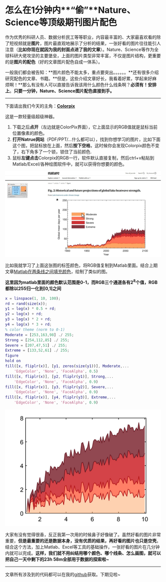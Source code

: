 # 怎么在1分钟内**“偷”**Nature、Science等顶级期刊图片配色

​        作为优秀的科研人员、数据分析民工等等职业，内容最丰富的、大家最喜欢看的除了短视频就是**图片**，图片最直观地展示了分析的结果，一张好看的图片往往能引人注意（**比如你现在就因为我的封面点进了我的文章**）。Nature、Science等作为全球科研大佬攻坚的主要堡垒，上面的图片类型非常丰富，不仅是图片结构，更重要的是**图片的配色**（好的文章图片配色自成一体系）。

​        一般我们都会被告知：**图片颜色不能太多，重点要突出。。。。。。**还有很多介绍研究配色的文章、书籍。**但是，这些介绍文章好长，我看着好累，学起来好麻烦啊！**那么有没有人可以直接告诉我该用什么颜色什么线条啊？**必须有！安排上**。**只要一分钟，Nature、Science图片配色直接到手。**

---

下面请出我们今天的主角：[**Colorpix**](https://colorpix.en.softonic.com/)

这是一款轻量级超级神器。

1. 下载之后**点开**（左边就是ColorPix界面），它上面显示的RGB值就是鼠标当前位置像素的颜色。
2. **打开Natrue网站**（PDF/PPT/...什么都可以），找到你想学习的图片，比如下面这个图，把鼠标放在上面，然后**按下空格**，这时候你会发现Colorpix颜色不变了，右下角多了一个锁，锁住了当前颜色.
3. 鼠标**左键点击**Colorpix的RGB一行，软件默认直接复制，然后ctrl+v粘贴到Matlab/Excel/各种绘图软件中，就可以获得你想要的颜色。

![website_choose_addMouse](website_choose_addMouse.jpg)

比如我就学习了上面这张图的标签颜色，将RGB值复制到Matlab里面。结合上期文章[Matlab在两条线之间填充颜色](https://zhuanlan.zhihu.com/p/369887837)，绘制了类似的图。

**这里因为matlab里面的颜色默认范围是0-1，而RGB三个通道各有$2^8$个值，RGB都除以255归一化到[0,1]之间**

```matlab
x = linspace(1, 10, 100);
rd = rand(size(x));
y1 = log(x) * 0.5 + rd;
y2 = log(x) + rd;
y3 = log(x) * 2 + rd;
y4 = log(x) * 3 + rd;
% color theme (norm to 0-1)
Moderate = [253,163,98] ./ 255; 
Strong = [254,112,85] ./ 255;
Severe = [207,47,51] ./ 255;
Extreme = [133,52,61] ./ 255;
figure
hold on
fill([x, fliplr(x)], [y1, zeros(size(y1))], Moderate,...
    'EdgeColor', 'None', 'FaceAlpha', 0.5)
fill([x, fliplr(x)], [y2, fliplr(y1)], Strong,...
    'EdgeColor', 'None', 'FaceAlpha', 0.9)
fill([x, fliplr(x)], [y3, fliplr(y2)], Severe,...
    'EdgeColor', 'None', 'FaceAlpha', 0.9)
fill([x, fliplr(x)], [y4, fliplr(y3)], Extreme,...
    'EdgeColor', 'None', 'FaceAlpha', 0.9)
```

![配色模仿图](imitation.jpg)

​		大家有没有觉得很香，反正我第一次用的时候鼻子好像破了。虽然好看的图片非常重要，**但是最重要的还是数据本身，没有优质的结果，再好看的图片也只是空壳**。结合这个方法，加上Matlab、Excel等工具的基础操作，一张好看的图片在几分钟内就可以完成。**这样，我们就不用纠结用哪个颜色、哪个线条、怎么画图，就可以把自己一天中剩下的23h 58m全部用于数据的探索啦~**

---

文章所有涉及到的代码都可以在我的[github](https://github.com/wendylay/Matlab-Code)获取。下期见啦~

